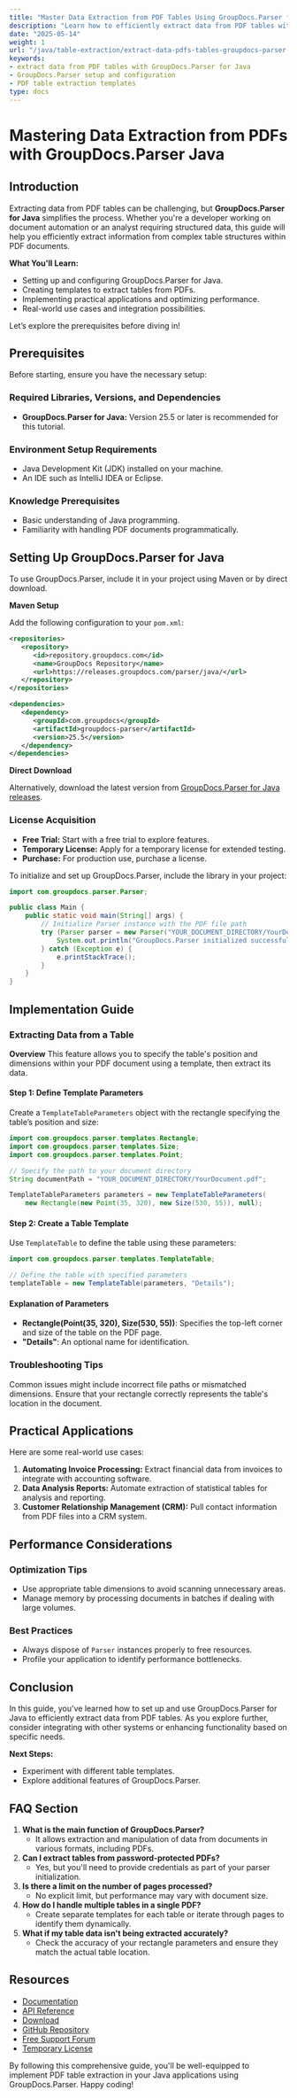 ```yaml
---
title: "Master Data Extraction from PDF Tables Using GroupDocs.Parser for Java"
description: "Learn how to efficiently extract data from PDF tables with GroupDocs.Parser for Java. This tutorial covers setup, configuration, and practical applications."
date: "2025-05-14"
weight: 1
url: "/java/table-extraction/extract-data-pdfs-tables-groupdocs-parser-java/"
keywords:
- extract data from PDF tables with GroupDocs.Parser for Java
- GroupDocs.Parser setup and configuration
- PDF table extraction templates
type: docs
---
```

# Mastering Data Extraction from PDFs with GroupDocs.Parser Java

## Introduction

Extracting data from PDF tables can be challenging, but **GroupDocs.Parser for Java** simplifies the process. Whether you're a developer working on document automation or an analyst requiring structured data, this guide will help you efficiently extract information from complex table structures within PDF documents.

**What You'll Learn:**
- Setting up and configuring GroupDocs.Parser for Java.
- Creating templates to extract tables from PDFs.
- Implementing practical applications and optimizing performance.
- Real-world use cases and integration possibilities.

Let’s explore the prerequisites before diving in!

## Prerequisites

Before starting, ensure you have the necessary setup:

### Required Libraries, Versions, and Dependencies
- **GroupDocs.Parser for Java:** Version 25.5 or later is recommended for this tutorial.

### Environment Setup Requirements
- Java Development Kit (JDK) installed on your machine.
- An IDE such as IntelliJ IDEA or Eclipse.

### Knowledge Prerequisites
- Basic understanding of Java programming.
- Familiarity with handling PDF documents programmatically.

## Setting Up GroupDocs.Parser for Java

To use GroupDocs.Parser, include it in your project using Maven or by direct download.

**Maven Setup**

Add the following configuration to your `pom.xml`:

```xml
<repositories>
   <repository>
      <id>repository.groupdocs.com</id>
      <name>GroupDocs Repository</name>
      <url>https://releases.groupdocs.com/parser/java/</url>
   </repository>
</repositories>

<dependencies>
   <dependency>
      <groupId>com.groupdocs</groupId>
      <artifactId>groupdocs-parser</artifactId>
      <version>25.5</version>
   </dependency>
</dependencies>
```

**Direct Download**

Alternatively, download the latest version from [GroupDocs.Parser for Java releases](https://releases.groupdocs.com/parser/java/).

### License Acquisition
- **Free Trial:** Start with a free trial to explore features.
- **Temporary License:** Apply for a temporary license for extended testing.
- **Purchase:** For production use, purchase a license.

To initialize and set up GroupDocs.Parser, include the library in your project:

```java
import com.groupdocs.parser.Parser;

public class Main {
    public static void main(String[] args) {
        // Initialize Parser instance with the PDF file path
        try (Parser parser = new Parser("YOUR_DOCUMENT_DIRECTORY/YourDocument.pdf")) {
            System.out.println("GroupDocs.Parser initialized successfully.");
        } catch (Exception e) {
            e.printStackTrace();
        }
    }
}
```

## Implementation Guide

### Extracting Data from a Table

**Overview**
This feature allows you to specify the table's position and dimensions within your PDF document using a template, then extract its data.

#### Step 1: Define Template Parameters
Create a `TemplateTableParameters` object with the rectangle specifying the table’s position and size:

```java
import com.groupdocs.parser.templates.Rectangle;
import com.groupdocs.parser.templates.Size;
import com.groupdocs.parser.templates.Point;

// Specify the path to your document directory
String documentPath = "YOUR_DOCUMENT_DIRECTORY/YourDocument.pdf";

TemplateTableParameters parameters = new TemplateTableParameters(
    new Rectangle(new Point(35, 320), new Size(530, 55)), null);
```

#### Step 2: Create a Table Template
Use `TemplateTable` to define the table using these parameters:

```java
import com.groupdocs.parser.templates.TemplateTable;

// Define the table with specified parameters
templateTable = new TemplateTable(parameters, "Details");
```

#### Explanation of Parameters
- **Rectangle(Point(35, 320), Size(530, 55))**: Specifies the top-left corner and size of the table on the PDF page.
- **"Details"**: An optional name for identification.

### Troubleshooting Tips
Common issues might include incorrect file paths or mismatched dimensions. Ensure that your rectangle correctly represents the table's location in the document.

## Practical Applications

Here are some real-world use cases:
1. **Automating Invoice Processing:** Extract financial data from invoices to integrate with accounting software.
2. **Data Analysis Reports:** Automate extraction of statistical tables for analysis and reporting.
3. **Customer Relationship Management (CRM):** Pull contact information from PDF files into a CRM system.

## Performance Considerations

### Optimization Tips
- Use appropriate table dimensions to avoid scanning unnecessary areas.
- Manage memory by processing documents in batches if dealing with large volumes.

### Best Practices
- Always dispose of `Parser` instances properly to free resources.
- Profile your application to identify performance bottlenecks.

## Conclusion

In this guide, you've learned how to set up and use GroupDocs.Parser for Java to efficiently extract data from PDF tables. As you explore further, consider integrating with other systems or enhancing functionality based on specific needs.

**Next Steps:**
- Experiment with different table templates.
- Explore additional features of GroupDocs.Parser.

## FAQ Section

1. **What is the main function of GroupDocs.Parser?**
   - It allows extraction and manipulation of data from documents in various formats, including PDFs.
2. **Can I extract tables from password-protected PDFs?**
   - Yes, but you'll need to provide credentials as part of your parser initialization.
3. **Is there a limit on the number of pages processed?**
   - No explicit limit, but performance may vary with document size.
4. **How do I handle multiple tables in a single PDF?**
   - Create separate templates for each table or iterate through pages to identify them dynamically.
5. **What if my table data isn't being extracted accurately?**
   - Check the accuracy of your rectangle parameters and ensure they match the actual table location.

## Resources
- [Documentation](https://docs.groupdocs.com/parser/java/)
- [API Reference](https://reference.groupdocs.com/parser/java)
- [Download](https://releases.groupdocs.com/parser/java/)
- [GitHub Repository](https://github.com/groupdocs-parser/GroupDocs.Parser-for-Java)
- [Free Support Forum](https://forum.groupdocs.com/c/parser)
- [Temporary License](https://purchase.groupdocs.com/temporary-license/) 

By following this comprehensive guide, you'll be well-equipped to implement PDF table extraction in your Java applications using GroupDocs.Parser. Happy coding!

